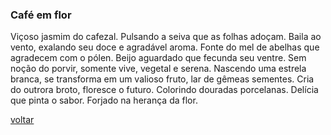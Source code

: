 ### Café em flor

Viçoso jasmim do cafezal. Pulsando a seiva que as folhas adoçam. Baila ao vento, exalando seu doce e agradável aroma. Fonte do mel de abelhas que agradecem com o pólen. Beijo aguardado que fecunda seu ventre. Sem noção do porvir, somente vive, vegetal e serena. Nascendo uma estrela branca, se transforma em um valioso fruto, lar de gêmeas sementes. Cria do outrora broto, floresce o futuro. Colorindo douradas porcelanas. Delícia que pinta o sabor. Forjado na herança da flor.

[voltar](./)